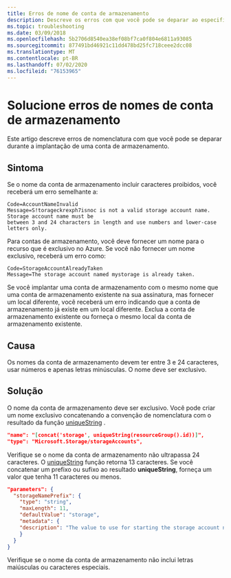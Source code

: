 ```yaml
---
title: Erros de nome de conta de armazenamento
description: Descreve os erros com que você pode se deparar ao especificar um nome de conta de armazenamento.
ms.topic: troubleshooting
ms.date: 03/09/2018
ms.openlocfilehash: 5b2706d8540ea38ef08bf7ca0f804e6811a93085
ms.sourcegitcommit: 877491bd46921c11dd478bd25fc718ceee2dcc08
ms.translationtype: MT
ms.contentlocale: pt-BR
ms.lasthandoff: 07/02/2020
ms.locfileid: "76153965"
---
```

# <a name="resolve-errors-for-storage-account-names"></a>Solucione erros de nomes de conta de armazenamento

Este artigo descreve erros de nomenclatura com que você pode se deparar durante a implantação de uma conta de armazenamento.

## <a name="symptom"></a>Sintoma

Se o nome da conta de armazenamento incluir caracteres proibidos, você receberá um erro semelhante a:

```
Code=AccountNameInvalid
Message=S!torageckrexph7isnoc is not a valid storage account name. Storage account name must be
between 3 and 24 characters in length and use numbers and lower-case letters only.
```

Para contas de armazenamento, você deve fornecer um nome para o recurso que é exclusivo no Azure. Se você não fornecer um nome exclusivo, receberá um erro como:

```
Code=StorageAccountAlreadyTaken
Message=The storage account named mystorage is already taken.
```

Se você implantar uma conta de armazenamento com o mesmo nome que uma conta de armazenamento existente na sua assinatura, mas fornecer um local diferente, você receberá um erro indicando que a conta de armazenamento já existe em um local diferente. Exclua a conta de armazenamento existente ou forneça o mesmo local da conta de armazenamento existente.

## <a name="cause"></a>Causa

Os nomes da conta de armazenamento devem ter entre 3 e 24 caracteres, usar números e apenas letras minúsculas. O nome deve ser exclusivo.

## <a name="solution"></a>Solução

O nome da conta de armazenamento deve ser exclusivo. Você pode criar um nome exclusivo concatenando a convenção de nomenclatura com o resultado da função [uniqueString](template-functions-string.md#uniquestring) .

```json
"name": "[concat('storage', uniqueString(resourceGroup().id))]",
"type": "Microsoft.Storage/storageAccounts",
```

Verifique se o nome da conta de armazenamento não ultrapassa 24 caracteres. O [uniqueString](template-functions-string.md#uniquestring) função retorna 13 caracteres. Se você concatenar um prefixo ou sufixo ao resultado **uniqueString**, forneça um valor que tenha 11 caracteres ou menos.

```json
"parameters": {
  "storageNamePrefix": {
    "type": "string",
    "maxLength": 11,
    "defaultValue": "storage",
    "metadata": {
    "description": "The value to use for starting the storage account name."
    }
  }
}
```

Verifique se o nome da conta de armazenamento não inclui letras maiúsculas ou caracteres especiais.